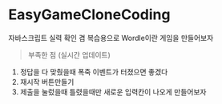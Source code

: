 # EasyGameCloneCoding

자바스크립트 실력 확인 겸 복습용으로 Wordle이란 게임을 만들어보자
> 부족한 점 (실시간 업데이트)
1. 정답을 다 맞췄을때 폭죽 이벤트가 터졌으면 좋겠다
2. 재시작 버튼만들기
3. 제출을 눌렀을때 틀렸을때만 새로운 입력칸이 나오게 만들어보자
